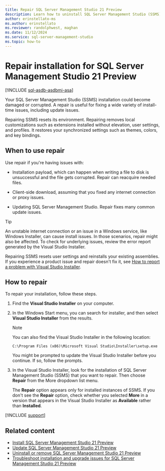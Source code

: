 ```yaml
---
title: Repair SQL Server Management Studio 21 Preview
description: Learn how to uninstall SQL Server Management Studio (SSMS).
author: erinstellato-ms
ms.author: erinstellato
ms.reviewer: randolphwest, maghan
ms.date: 11/12/2024
ms.service: sql-server-management-studio
ms.topic: how-to
---
```

# Repair installation for SQL Server Management Studio 21 Preview

[!INCLUDE [sql-asdb-asdbmi-asa](../includes/applies-to-version/sql-asdb-asdbmi-asa.md)]

Your SQL Server Management Studio (SSMS) installation could become damaged or corrupted. A repair is useful for fixing a wide variety of install-time issues, including update issues.

Repairing SSMS resets its environment. Repairing removes local customizations such as extensions installed without elevation, user settings, and profiles. It restores your synchronized settings such as themes, colors, and key bindings.

## When to use repair

Use repair if you're having issues with:

- Installation payload, which can happen when writing a file to disk is unsuccessful and the file gets corrupted. Repair can reacquire needed files.

- Client-side download, assuming that you fixed any internet connection or proxy issues.

- Updating SQL Server Management Studio. Repair fixes many common update issues.

> [!TIP]  
> An unstable internet connection or an issue in a Windows service, like Windows Installer, can cause install issues. In those scenarios, repair might also be affected. To check for underlying issues, review the error report generated by the Visual Studio Installer.

Repairing SSMS resets user settings and reinstalls your existing assemblies. If you experience a product issue and repair doesn't fix it, see [How to report a problem with Visual Studio Installer](/visualstudio/ide/how-to-report-a-problem-with-visual-studio).

## How to repair

To repair your installation, follow these steps.

1. Find the **Visual Studio Installer** on your computer.

1. In the Windows Start menu, you can search for installer, and then select **Visual Studio Installer** from the results.

   > [!NOTE]  
   > You can also find the Visual Studio Installer in the following location:
   >
   > `C:\Program Files (x86)\Microsoft Visual Studio\Installer\setup.exe`

   You might be prompted to update the Visual Studio Installer before you continue. If so, follow the prompts.

1. In the Visual Studio Installer, look for the installation of SQL Server Management Studio (SSMS) that you want to repair. Then choose **Repair** from the More dropdown list menu.

   The **Repair** option appears only for installed instances of SSMS. If you don't see the **Repair** option, check whether you selected **More** in a version that appears in the Visual Studio Installer as **Available** rather than **Installed**.

[!INCLUDE [support](../includes/support.md)]

## Related content

- [Install SQL Server Management Studio 21 Preview](install.md)
- [Update SQL Server Management Studio 21 Preview](update.md)
- [Uninstall or remove SQL Server Management Studio 21 Preview](uninstall.md)
- [Troubleshoot installation and upgrade issues for SQL Server Management Studio 21 Preview](troubleshoot.md)
